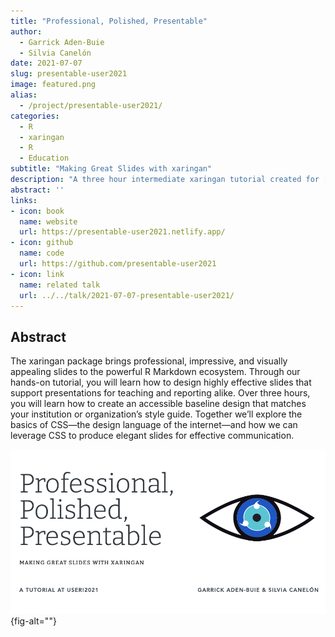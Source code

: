 ```yaml
---
title: "Professional, Polished, Presentable"
author:
  - Garrick Aden-Buie
  - Silvia Canelón
date: 2021-07-07
slug: presentable-user2021
image: featured.png
alias:
  - /project/presentable-user2021/
categories:
  - R
  - xaringan
  - R
  - Education
subtitle: "Making Great Slides with xaringan"
description: "A three hour intermediate xaringan tutorial created for [useR!2021](https://user2021.r-project.org/)"
abstract: ''
links:
- icon: book
  name: website
  url: https://presentable-user2021.netlify.app/
- icon: github
  name: code
  url: https://github.com/presentable-user2021
- icon: link
  name: related talk
  url: ../../talk/2021-07-07-presentable-user2021/ 
---
```


## Abstract

The xaringan package brings professional, impressive, and visually appealing slides to the powerful R Markdown ecosystem. Through our hands-on tutorial, you will learn how to design highly effective slides that support presentations for teaching and reporting alike. Over three hours, you will learn how to create an accessible baseline design that matches your institution or organization’s style guide. Together we’ll explore the basics of CSS—the design language of the internet—and how we can leverage CSS to produce elegant slides for effective communication.

![](featured.png){fig-alt=""}


